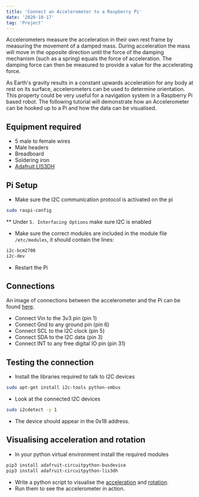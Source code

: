 ```yaml
---
title: 'Connect an Accelerometer to a Raspberry Pi'
date: '2020-10-17'
tag: 'Project'
---
```


Accelerometers measure the acceleration in their own rest frame by measuring the movement of a damped mass. During acceleration the mass will move in the opposite direction until the force of the damping mechanism (such as a spring) equals the force of acceleration. The damping force can then be measured to provide a value for the accelerating force.

As Earth's gravity results in a constant upwards acceleration for any body at rest on its surface, accelerometers can be used to determine orientation. This property could be very useful for a navigation system in a Raspberry Pi based robot. The following tutorial will demonstrate how an Accelerometer can be hooked up to a Pi and how the data can be visualised. 

## Equipment required
* 5 male to female wires
* Male headers
* Breadboard
* Soldering iron
* [Adafruit LIS3DH](https://learn.adafruit.com/adafruit-lis3dh-triple-axis-accelerometer-breakout/overview)

## Pi Setup
* Make sure the I2C communication protocol is activated on the pi

```bash
sudo raspi-config
```

** Under `5. Interfacing Options` make sure I2C is enabled
* Make sure the correct modules are included in the module file `/etc/modules`, it should contain the lines:

```bash
i2c-bcm2708
i2c-dev
```

* Restart the Pi

## Connections
An image of connections between the accelerometer and the Pi can be found [here](https://learn.adafruit.com/adafruit-lis3dh-triple-axis-accelerometer-breakout/python-circuitpython).

* Connect Vin to the 3v3 pin (pin 1)
* Connect Gnd to any ground pin (pin 6)
* Connect SCL to the I2C clock (pin 5)
* Connect SDA to the I2C data (pin 3)
* Connect INT to any free digital IO pin (pin 31)

## Testing the connection
* Install the libraries required to talk to I2C devices

```bash
sudo apt-get install i2c-tools python-smbus
```

* Look at the connected I2C devices

```bash
sudo i2cdetect -y 1
```

* The device should appear in the 0x18 address.

## Visualising acceleration and rotation
* In your python virtual environment install the required modules

```bash
pip3 install adafruit-circuitpython-busdevice
pip3 install adafruit-circuitpython-lis3dh
```

* Write a python script to visualise the [acceleration](https://github.com/tgrbrooks/RoboAI/blob/master/src/movement/acceleration.py) and [rotation](https://github.com/tgrbrooks/RoboAI/blob/master/src/movement/orientation.py).
* Run them to see the accelerometer in action.
